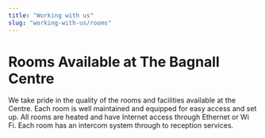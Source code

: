 ```yaml
---
title: "Working with us"
slug: "working-with-us/rooms"
---
```


# Rooms Available at The Bagnall Centre

<div class="orangeline"></div>

We take pride in the quality of the rooms and facilities available at the Centre. Each room is well maintained and equipped for easy access and set up. All rooms are heated and have Internet access through Ethernet or Wi Fi. Each room has an intercom system through to reception services.
